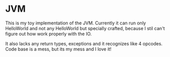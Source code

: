 # JVM

This is my toy implementation of the JVM. Currently it can run only HelloWorld
and not any HelloWorld but specially crafted, because I stil can't figure out
how work properly with the IO.

It also lacks any return types, exceptions and it recognizes like 4 opcodes.
Code base is a mess, but its my mess and I love it!
